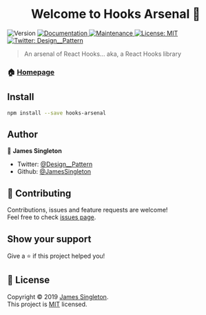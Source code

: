<h1 align="center">Welcome to Hooks Arsenal 👋</h1>
<p>
  <img alt="Version" src="https://img.shields.io/badge/version-0.0.0-blue.svg?cacheSeconds=2592000" />
  <a href="https://github.com/JamesSingleton/hooks-arsenal#readme" target="_blank">
    <img alt="Documentation" src="https://img.shields.io/badge/documentation-yes-brightgreen.svg" />
  </a>
  <a href="https://github.com/JamesSingleton/hooks-arsenal/graphs/commit-activity" target="_blank">
    <img alt="Maintenance" src="https://img.shields.io/badge/Maintained%3F-yes-green.svg" />
  </a>
  <a href="https://github.com/JamesSingleton/hooks-arsenal/blob/master/LICENSE" target="_blank">
    <img alt="License: MIT" src="https://img.shields.io/github/license/JamesSingleton/hooks-arsenal" />
  </a>
  <a href="https://twitter.com/Design__Pattern" target="_blank">
    <img alt="Twitter: Design__Pattern" src="https://img.shields.io/twitter/follow/Design__Pattern.svg?style=social" />
  </a>
</p>

> An arsenal of React Hooks... aka, a React Hooks library

### 🏠 [Homepage](https://github.com/JamesSingleton/hooks-arsenal#readme)

## Install

```sh
npm install --save hooks-arsenal
```

## Author

👤 **James Singleton**

* Twitter: [@Design__Pattern](https://twitter.com/Design__Pattern)
* Github: [@JamesSingleton](https://github.com/JamesSingleton)

## 🤝 Contributing

Contributions, issues and feature requests are welcome!<br />Feel free to check [issues page](https://github.com/JamesSingleton/hooks-arsenal/issues).

## Show your support

Give a ⭐️ if this project helped you!

## 📝 License

Copyright © 2019 [James Singleton](https://github.com/JamesSingleton).<br />
This project is [MIT](https://github.com/JamesSingleton/hooks-arsenal/blob/master/LICENSE) licensed.


